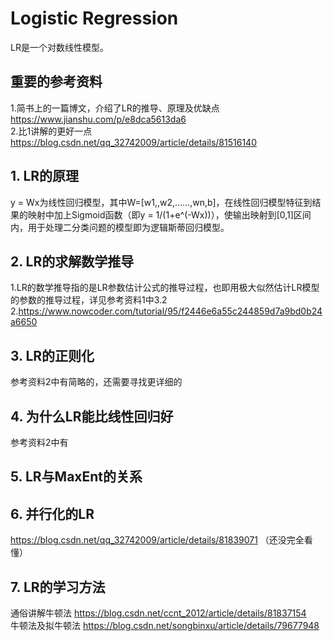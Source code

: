# Logistic Regression
LR是一个对数线性模型。
## 重要的参考资料
1.简书上的一篇博文，介绍了LR的推导、原理及优缺点  
    https://www.jianshu.com/p/e8dca5613da6  
2.比1讲解的更好一点  
    https://blog.csdn.net/qq_32742009/article/details/81516140  
## 1. LR的原理
y = Wx为线性回归模型，其中W=[w1,,w2,……,wn,b]，在线性回归模型特征到结果的映射中加上Sigmoid函数（即y = 1/(1+e^(-Wx))），使输出映射到[0,1]区间内，用于处理二分类问题的模型即为逻辑斯蒂回归模型。
## 2. LR的求解数学推导
1.LR的数学推导指的是LR参数估计公式的推导过程，也即用极大似然估计LR模型的参数的推导过程，详见参考资料1中3.2
2.https://www.nowcoder.com/tutorial/95/f2446e6a55c244859d7a9bd0b24a6650

## 3. LR的正则化
参考资料2中有简略的，还需要寻找更详细的
## 4. 为什么LR能比线性回归好
参考资料2中有
## 5. LR与MaxEnt的关系

## 6. 并行化的LR
https://blog.csdn.net/qq_32742009/article/details/81839071 （还没完全看懂）

## 7. LR的学习方法
通俗讲解牛顿法 https://blog.csdn.net/ccnt_2012/article/details/81837154  
牛顿法及拟牛顿法 https://blog.csdn.net/songbinxu/article/details/79677948  
